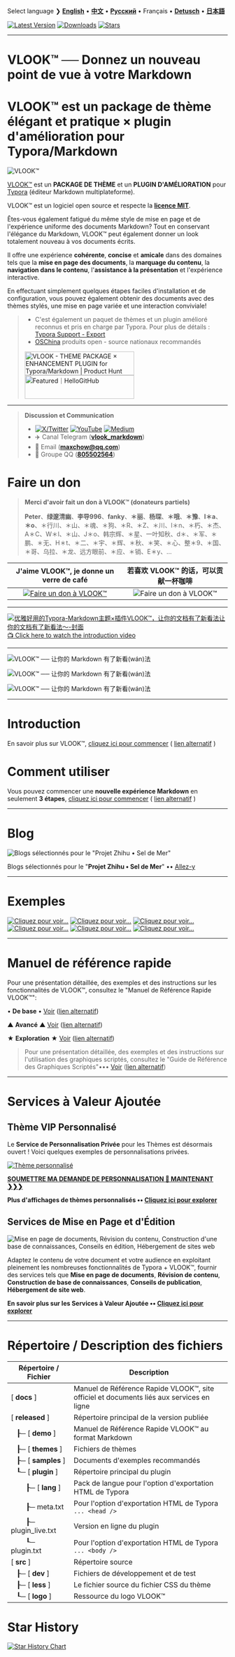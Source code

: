 Select language ❯ [**English**](README-en.md) • [**中文**](README.md)  • [**Русский**](README-ru.md) • Français • [**Detusch**](README-de.md) • [**日本語**](README-ja.md)



[![Latest Version](https://img.shields.io/github/v/release/MadMaxChow/VLOOK)](https://github.com/MadMaxChow/VLOOK/releases)  [![Downloads](https://img.shields.io/github/downloads/MadMaxChow/VLOOK/total)](https://github.com/MadMaxChow/VLOOK/releases)  [![Stars](https://img.shields.io/github/stars/MadMaxChow/VLOOK)](https://github.com/MadMaxChow/VLOOK/stargazers)

---

# VLOOK™ ── Donnez un nouveau point de vue à votre Markdown



# VLOOK™ est un package de thème élégant et pratique × plugin d'amélioration pour Typora/Markdown



![VLOOK™](https://vlook-doc.pages.dev/pic/vlook-mark-light.svg)



[VLOOK™](https://github.com/MadMaxChow/VLOOK) est un **PACKAGE DE THÈME** et un **PLUGIN D'AMÉLIORATION** pour [Typora](https://www.typora.io) (éditeur Markdown multiplateforme).

VLOOK™ est un logiciel open source et respecte la **[licence MIT](#许可协议)**.



Êtes-vous également fatigué du même style de mise en page et de l'expérience uniforme des documents Markdown? Tout en conservant l'élégance du Markdown, VLOOK™ peut également donner un look totalement nouveau à vos documents écrits.

Il offre une expérience **cohérente**, **concise** et **amicale** dans des domaines tels que la **mise en page des documents**, la **marquage du contenu**, la **navigation dans le contenu**, l'**assistance à la présentation** et l'expérience interactive.

En effectuant simplement quelques étapes faciles d'installation et de configuration, vous pouvez également obtenir des documents avec des thèmes stylés, une mise en page variée et une interaction conviviale!



> - C'est également un paquet de thèmes et un plugin amélioré reconnus et pris en charge par Typora. Pour plus de détails : [Typora Support - Export](https://support.typora.io/Export/#example-export-using-vlook)
> - [OSChina](https://www.oschina.net/p/vlook) produits open - source nationaux recommandés
> 
><a href="https://www.producthunt.com/posts/vlook?embed=true&utm_source=badge-featured&utm_medium=badge&utm_souce=badge-vlook" target="_blank"><img src="https://api.producthunt.com/widgets/embed-image/v1/featured.svg?post_id=948962&theme=neutral&t=1744083742474" alt="VLOOK - THEME&#0032;PACKAGE&#0032;&#0215;&#0032;ENHANCEMENT&#0032;PLUGIN&#0032;for&#0032;Typora&#0047;Markdown | Product Hunt" style="width: 250px; height: 54px;" width="250" height="54" /></a>  <a href="https://hellogithub.com/repository/aa6c612ca3de42a082b15053be4ce3c3" target="_blank"><img src="https://abroad.hellogithub.com/v1/widgets/recommend.svg?rid=aa6c612ca3de42a082b15053be4ce3c3&claim_uid=xCde1wfnch6ASLj&theme=neutral" alt="Featured｜HelloGitHub" style="width: 250px; height: 54px;" width="250" height="54" /></a>

---

> **Discussion et Communication**
>
> - [![X/Twitter](https://vlook-doc.pages.dev/pic/x.png)](https://x.com/MadMaxChow)  [![YouTube](https://vlook-doc.pages.dev/pic/youtube.png)](https://www.youtube.com/@MadMaxChow)  [![Medium](https://vlook-doc.pages.dev/pic/medium.png)](https://medium.com/@zmzusa)
> - ✈️ Canal Telegram ([**vlook_markdown**](https://t.me/vlook_markdown "Rejoindre le canal Telegram"))
> - 📨 Email (**maxchow@qq.com**)
> - 💬 Groupe QQ ([**805502564**](https://qm.qq.com/cgi-bin/qm/qr?k=oB8wpFG_4SEMf1CL9qVy-jMw0CMfSwff&jump_from=webapi&))

# Faire un don

> **Merci d'avoir fait un don à VLOOK™ (donateurs partiels)**
>
> **Peter**、**绿邃清幽**、**李导996**、**fanky**、**＊丽**、**杨琛**、**＊哦**、**＊豫**、**l＊a**、**＊o**、＊行川、＊山、＊魂、＊狗、＊R、＊Z、＊川、l＊n、＊朽、＊杰、A＊C、W＊l、＊山、J＊o、韩宗辉、＊星、一叶知秋、d＊、＊军、＊鹏、＊无、H＊t、＊二、＊宇、＊辉、＊秋、＊笑、＊心、整＊9、＊国、＊哥、乌拉、＊龙、远方眼前、＊应、＊销、E＊y、…

| **J'aime VLOOK™, je donne un verre de café** |         **若喜欢 VLOOK™ 的话，可以贡献一杯咖啡**         |
| :----------------------------------------------------------: | :----------------------------------------------------------: |
| [![Faire un don à VLOOK™](https://vlook-doc.pages.dev/pic/donate-paypal-light.png?darksrc=donate-paypal-dark.png&srcset=@2x&darksrcset=@2x#logo)](https://paypal.me/madmaxchow) | ![Faire un don à VLOOK™](https://vlook-doc.pages.dev/pic/donate-wechat-light.png?darksrc=donate-wechat-dark.png&srcset=@2x&darksrcset=@2x#logo) |

---

[![优雅好用的Typora-Markdown主题×插件VLOOK™，让你的文档有了新看法让你的文档有了新看法～-封面](https://github.com/user-attachments/assets/08b0386e-bdaf-4aa4-a4dc-a04dd800ed11)<br>📺 Click here to watch the introduction video](https://www.bilibili.com/video/BV1miDpY5ERh/?vd_source=ecc3f6f8f7d9fbfaa5745863cf7d6250)

---

![VLOOK™ ── 让你的 Markdown 有了新看(wán)法](https://vlook-doc.pages.dev/pic/vlook-screenshot-b01-en.png)

![VLOOK™ ── 让你的 Markdown 有了新看(wán)法](https://vlook-doc.pages.dev/pic/vlook-screenshot-b02-en.png)

![VLOOK™ ── 让你的 Markdown 有了新看(wán)法](https://vlook-doc.pages.dev/pic/vlook-screenshot-b03-en.png)


---

# Introduction

En savoir plus sur VLOOK™, [cliquez ici pour commencer](https://madmaxchow.github.io/VLOOK/index-en.html) ( [lien alternatif](https://vlook-doc.pages.dev/index-en.html) )

# Comment utiliser

Vous pouvez commencer une **nouvelle expérience Markdown** en seulement **3 étapes**, [cliquez ici pour commencer](https://madmaxchow.github.io/VLOOK/index-en.html#how-to-use) ( [lien alternatif](https://vlook-doc.pages.dev/index-en.html#how-to-use) )

---

# Blog

![Blogs sélectionnés pour le "Projet Zhihu • Sel de Mer"](https://vlook-doc.pages.dev/pic/3rd-haiyan.png#logo#border)

Blogs sélectionnés pour le "**Projet Zhihu • Sel de Mer**" •• [Allez-y](https://www.zhihu.com/people/maxchow/posts)

---

# Exemples

[![Cliquez pour voir...](https://vlook-doc.pages.dev/pic/sample-a-api_spec-en.png?srcset=@2x#card#border)](sample-a-api_spec.html?ws=off)    [![Cliquez pour voir...](https://vlook-doc.pages.dev/pic/sample-a-to_do-en.png?srcset=@2x#card#border)](sample-a-to_do.html?ws=off)    [![Cliquez pour voir...](https://vlook-doc.pages.dev/pic/sample-a-img_text-en.png?srcset=@2x#card#border)](sample-a-img_text.html?ws=off)    [![Cliquez pour voir...](https://vlook-doc.pages.dev/pic/sample-a-board-en.png?srcset=@2x#card#border)](sample-a-routes.html?ws=off)    [![Cliquez pour voir...](https://vlook-doc.pages.dev/pic/sample-a-quiz-en.png?srcset=@2x#card#border)](sample-a-board.html?ws=off)    [![Cliquez pour voir...](https://vlook-doc.pages.dev/pic/sample-a-routes-en.png?srcset=@2x#card#border)](sample-a-quiz.html?ws=off)

---

# Manuel de référence rapide

Pour une présentation détaillée, des exemples et des instructions sur les fonctionnalités de VLOOK™, consultez le "Manuel de Référence Rapide VLOOK™":

• **De base** • [Voir](https://madmaxchow.github.io/VLOOK/guide-en.html) ([lien alternatif](https://vlook-doc.pages.dev/guide-en.html))

▲ **Avancé** ▲ [Voir](https://madmaxchow.github.io/VLOOK/guide2-en.html) ([lien alternatif](https://vlook-doc.pages.dev/guide2-en.html))

★ **Exploration** ★ [Voir](https://madmaxchow.github.io/VLOOK/guide3-en.html) ([lien alternatif](https://vlook-doc.pages.dev/guide3-en.html))

> Pour une présentation détaillée, des exemples et des instructions sur l'utilisation des graphiques scriptés, consultez le "Guide de Référence des Graphiques Scriptés"••• [Voir](https://madmaxchow.github.io/VLOOK/chart.html) ([lien alternatif](https://vlook-doc.pages.dev/chart.html))

---

# Services à Valeur Ajoutée

## Thème VIP Personnalisé

Le **Service de Personnalisation Privée** pour les Thèmes est désormais ouvert ! Voici quelques exemples de personnalisations privées.

[![Thème personnalisé](https://vlook-doc.pages.dev/pic/vlook-theme-vip-demo.png)](https://madmaxchow.github.io/VLOOK/vip-en.html)



**[SOUMETTRE MA DEMANDE DE PERSONNALISATION 🎁 MAINTENANT ❯❯❯](https://wj.qq.com/s2/14818521/bd33/)**

**Plus d'affichages de thèmes personnalisés •• [Cliquez ici pour explorer](https://madmaxchow.github.io/VLOOK/vip-en.html)**

## Services de Mise en Page et d'Édition

![Mise en page de documents, Révision du contenu, Construction d'une base de connaissances, Conseils en édition, Hébergement de sites web](https://vlook-doc.pages.dev/pic/vlook-te-en@2x.png)

Adaptez le contenu de votre document et votre audience en exploitant pleinement les nombreuses fonctionnalités de Typora + VLOOK™, fournir des services tels que **Mise en page de documents**, **Révision de contenu**, **Construction de base de connaissances**, **Conseils de publication**, **Hébergement de site web**.



**En savoir plus sur les Services à Valeur Ajoutée •• [Cliquez ici pour explorer](https://madmaxchow.github.io/VLOOK/vip-en.html)**

---

# Répertoire / Description des fichiers

| Répertoire / Fichier | Description              |
| ---------- | ---------------------------- |
| [ **docs** ] | Manuel de Référence Rapide VLOOK™, site officiel et documents liés aux services en ligne |
| [ **released** ] | Répertoire principal de la version publiée                        |
| &nbsp;&nbsp;&nbsp;┠─ [ **demo** ] | Manuel de Référence Rapide VLOOK™ au format Markdown |
| &nbsp;&nbsp;&nbsp;┠─ [ **themes** ] | Fichiers de thèmes                                           |
| &nbsp;&nbsp;&nbsp;┠─ [ **samples** ] | Documents d'exemples recommandés |
| &nbsp;&nbsp;&nbsp;┖─ [ **plugin** ] | Répertoire principal du plugin                                        |
| &nbsp;&nbsp;&nbsp;&nbsp;&nbsp;&nbsp;&nbsp;&nbsp;┠─ [ **lang** ] | Pack de langue pour l'option d'exportation HTML de Typora |
| &nbsp;&nbsp;&nbsp;&nbsp;&nbsp;&nbsp;&nbsp;&nbsp;┠─ meta.txt | Pour l'option d'exportation HTML de Typora `... <head />` |
| &nbsp;&nbsp;&nbsp;&nbsp;&nbsp;&nbsp;&nbsp;&nbsp;┠─ plugin_live.txt | Version en ligne du plugin                                    |
| &nbsp;&nbsp;&nbsp;&nbsp;&nbsp;&nbsp;&nbsp;&nbsp;┖─ plugin.txt | Pour l'option d'exportation HTML de Typora `... <body />` |
| [ **src** ] | Répertoire source                                             |
| &nbsp;&nbsp;&nbsp;┠─ [ **dev** ] | Fichiers de développement et de test                                       |
| &nbsp;&nbsp;&nbsp;┠─ [ **less** ] | Le fichier source du fichier CSS du thème                        |
| &nbsp;&nbsp;&nbsp;┖─ [ **logo** ] | Ressource du logo VLOOK™ |

# Star History

[![Star History Chart](https://api.star-history.com/svg?repos=MadMaxChow/VLOOK&type=Date)](https://star-history.com/#MadMaxChow/VLOOK&Date)
